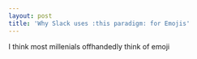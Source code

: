```yaml
---
layout: post
title: 'Why Slack uses :this paradigm: for Emojis'
---
```

I think most millenials offhandedly think of emoji
